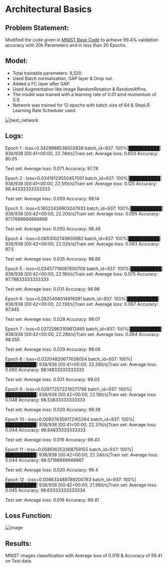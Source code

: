 # Architectural Basics 

## Problem Statement:

Modified the code given in [MNIST Base Code](https://colab.research.google.com/drive/1uJZvJdi5VprOQHROtJIHy0mnY2afjNlx) to achieve 99.4% validation accuracy with 20k Parameters and in less than 20 Epochs.

## Model:

- Total trainable parameters: 9,320.
- Used Batch normalization, GAP layer & Drop out.
- Added a FC layer after GAP.
- Used Augmentation like image RandomRotation & RandomAffine.
- The model was trained with a learning rate of 0.01 amd momentum of 0.9.
- Network was trained for 12 epochs with batch size of 64 & StepLR Learning Rate Scheduler used.

![best_network](https://user-images.githubusercontent.com/48423396/137821052-27e114cb-e65c-43d1-b7a1-ea0dddd54ef1.png)


## Logs:

Epoch 1 : 
loss=0.3429986536502838 batch_id=937: 100%|██████████| 938/938 [00:41<00:00, 22.74it/s]Train set: Average loss: 0.603 Accuracy: 80.05

Test set: Average loss: 0.071 Accuracy: 97.78

Epoch 2 : 
loss=0.03419129550457001 batch_id=937: 100%|██████████| 938/938 [00:41<00:00, 22.55it/s]Train set: Average loss: 0.125 Accuracy: 96.44333333333333

Test set: Average loss: 0.059 Accuracy: 98.14

Epoch 3 : 
loss=0.16522426903247833 batch_id=937: 100%|██████████| 938/938 [00:42<00:00, 22.20it/s]Train set: Average loss: 0.095 Accuracy: 97.17666666666666

Test set: Average loss: 0.050 Accuracy: 98.48

Epoch 4 : 
loss=0.0651002749800682 batch_id=937: 100%|██████████| 938/938 [00:42<00:00, 22.02it/s]Train set: Average loss: 0.083 Accuracy: 97.5

Test set: Average loss: 0.035 Accuracy: 98.88

Epoch 5 : 
loss=0.03457719087600708 batch_id=937: 100%|██████████| 938/938 [00:42<00:00, 22.18it/s]Train set: Average loss: 0.075 Accuracy: 97.78833333333333

Test set: Average loss: 0.031 Accuracy: 98.98

Epoch 6 : 
loss=0.0825406014919281 batch_id=937: 100%|██████████| 938/938 [00:42<00:00, 22.13it/s]Train set: Average loss: 0.067 Accuracy: 97.945

Test set: Average loss: 0.028 Accuracy: 99.07

Epoch 7 : 
loss=0.03722963109612465 batch_id=937: 100%|██████████| 938/938 [00:42<00:00, 22.29it/s]Train set: Average loss: 0.064 Accuracy: 98.055

Test set: Average loss: 0.029 Accuracy: 99.06

Epoch 8 : 
loss=0.03204820677638054 batch_id=937: 100%|██████████| 938/938 [00:41<00:00, 22.38it/s]Train set: Average loss: 0.060 Accuracy: 98.14833333333333

Test set: Average loss: 0.031 Accuracy: 99.03

Epoch 9 : 
loss=0.029772572219371796 batch_id=937: 100%|██████████| 938/938 [00:42<00:00, 22.19it/s]Train set: Average loss: 0.048 Accuracy: 98.53833333333333

Test set: Average loss: 0.020 Accuracy: 99.38

Epoch 10 : 
loss=0.009376359172165394 batch_id=937: 100%|██████████| 938/938 [00:41<00:00, 22.37it/s]Train set: Average loss: 0.044 Accuracy: 98.64833333333333

Test set: Average loss: 0.019 Accuracy: 99.43

Epoch 11 : 
loss=0.058516353368759155 batch_id=937: 100%|██████████| 938/938 [00:42<00:00, 22.24it/s]Train set: Average loss: 0.044 Accuracy: 98.57166666666667

Test set: Average loss: 0.020 Accuracy: 99.4

Epoch 12 : 
loss=0.008633488789200783 batch_id=937: 100%|██████████| 938/938 [00:42<00:00, 21.96it/s]Train set: Average loss: 0.045 Accuracy: 98.63333333333334

Test set: Average loss: 0.019 Accuracy: 99.41

## Loss Function:

![image](https://user-images.githubusercontent.com/48423396/137821093-300e5a9c-3365-45bc-a496-17650737f87b.png)


## Results:

MNIST images classification with Average loss of 0.019 & Accuracy of 99.41 on Test data.
